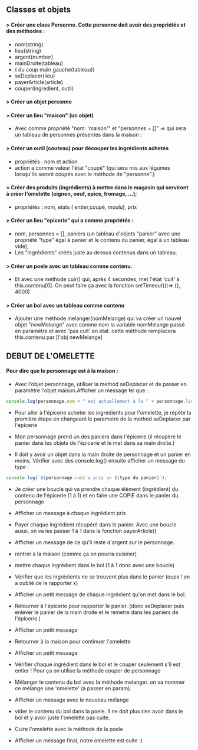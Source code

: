 ## Classes et objets

#### > Créer une class Personne. Cette personne doit avoir des propriétés et des méthodes : 
- nom(string)
- lieu(string)
- argent(number)
- mainDroite(tableau)
- ( du coup main gauche(tableau))
- seDeplacer(lieu)
- payerArticle(article)
- couper(ingredient, outil)

#### > Créer un objet personne 

#### > Créer un lieu "maison" (un objet) 
- Avec comme propriété "nom: 'maison'" et "personnes = []" => qui sera un tableau de personnes présentes dans la maison :


#### > Créer un outil (couteau) pour découper les ingrédients achetés
- propriétés : nom et action.
- action a comme valeur l'état "coupé" (qui sera mis aux légumes lorsqu'ils seront coupés avec le méthode de "personne".)

#### > Créer des produits (ingrédients) à mettre dans le magasin qui serviront à créer l'omelette (oignon, oeuf, epice, fromage, ...);
 * propriétés : nom, etats ( entier,coupé, moulu), prix

#### > Créer un lieu "epicerie" qui a comme propriétés :
- nom, personnes = [], paniers (un tableau d'objets "panier" avec une propriété "type" égal à panier et le contenu du panier, égal à un tableau vide),
- Les "ingrédients" créés juste au dessus contenus dans un tableau.

#### > Créer un poele avec un tableau comme contenu.
 - Et avec une méthode cuir() qui, après 4 secondes, met l'état 'cuit' à this.contenu[0]. On peut faire ça avec la fonction setTimeout(()=> {}, 4000)

#### > Créer un bol avec un tableau comme contenu
- Ajouter une méthode melanger(nomMelange) qui va créer un nouvel objet "newMelange" avec comme nom la variable nomMelange passé en paramètre et avec 'pas cuit' en etat. cette méthode remplacera this.contenu par [l'obj newMelange]


## DEBUT DE L'OMELETTE 

#### Pour dire que le personnage est à la maison : 
- Avec l'objet personnage, utiliser la method seDeplacer et de passer en paramètre l'objet maison.Afficher un message tel que :
  
```javascript 
console.log(personnage.nom + " est actuellement à la " + personnage.lieu);
```

- Pour aller à l'épicerie acheter les ingrédients pour l'omelette, je répète la première étape en changeant le parametre de la method seDeplacer par l'epicerie

- Mon personnage prend un des paniers dans l'épicerie (il récupère le panier dans les objets de l'épicerie et le met dans sa main droite.)

- Il doit y avoir un objet dans la main droite de personnage et un panier en moins. Vérifier avec des console.log() ensuite afficher un message du type : 

```javascript 
console.log(`${personnage.nom} a pris un ${type du panier}`);
```

- Je créer une boucle qui va prendre chaque élément (ingrédient) du contenu de l'épicerie (1 à 1) et en faire une COPIE dans le panier du personnage

- Afficher un message à chaque ingrédient pris

- Payer chaque ingrédient récupéré dans le panier. Avec une boucle aussi, on va les passer 1 à 1 dans la fonction payerArticle()

- Afficher un message de ce qu'il reste d'argent sur le personnage.

- rentrer à la maison (comme ça on pourra cuisiner)

- mettre chaque ingrédient dans le bol (1 à 1 donc avec une boucle)

- Vérifier que les ingrédients ne se trouvent plus dans le panier (oups ! on a oublié de le rapporter x)

- Afficher un petit message de chaque ingrédient qu'on met dans le bol.

- Retourner à l'épicerie pour rapporter le panier. (donc seDeplacer puis enlever le panier de la main droite et le remetre dans les paniers de l'épicerie.)

- Afficher un petit message

- Retourner à la maison pour continuer l'omelette

- Afficher un petit message

- Vérifier chaque ingrédient dans le bol et le couper seulement s'il est entier ! Pour ça on utilise la méthode couper de personnage

- Mélanger le contenu du bol avec la méthode melanger. on va nommer ce mélange une 'omelette' (à passer en param).

- Afficher un message avec le nouveau mélange

- vider le contenu du bol dans la poele. Il ne doit plus rien avoir dans le bol et y avoir juste l'omelette pas cuite.

- Cuire l'omelette avec la méthode de la poele 

- Afficher un message final, notre omelette est cuite :)